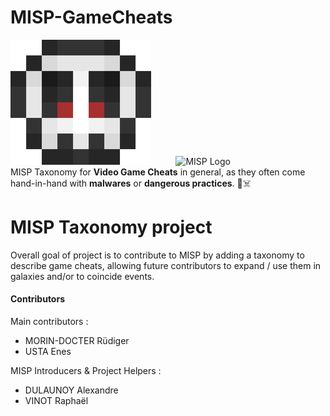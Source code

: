 # MISP-GameCheats
<img src="Small_Skull.png" height="200"> &nbsp;&nbsp;&nbsp;&nbsp;&nbsp;&nbsp;&nbsp;&nbsp; ![MISP Logo](https://upload.wikimedia.org/wikipedia/commons/9/91/Misp-logo.png) \
MISP Taxonomy for **Video Game Cheats** in general, as they often come hand-in-hand with **malwares** or  **dangerous practices**. :space_invader::skull_and_crossbones:

# MISP Taxonomy project

Overall goal of project is to contribute to MISP by adding a taxonomy to describe game cheats, allowing future contributors to expand / use them in galaxies and/or to coincide events.

#### Contributors
Main contributors : 
- MORIN-DOCTER Rüdiger
- USTA Enes

MISP Introducers & Project Helpers :
- DULAUNOY Alexandre
- VINOT Raphaël

